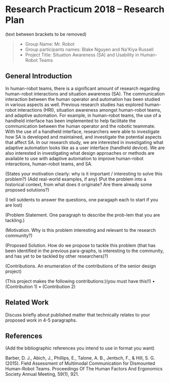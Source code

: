 # Research Practicum 2018 – Research Plan
(text between brackets to be removed)

> * Group Name: Mr. Robot
> * Group participants names: Blake Nguyen and Na'Kiya Russell
> * Project Title: Situation Awareness (SA) and Usability in Human-Robot Teams

## General Introduction
In human-robot teams, there is a significant amount of research regarding human-robot interactions and situation awareness (SA). The communication interaction between the human operator and automation has been studied in various aspects as well. Previous research studies has explored human-robot interactions (HRI), situation awareness amongst human-robot teams, and adaptive automation. For example, in human-robot teams, the use of a handheld interface has been implemented to help facilitate the communication between the human operator and the robotic teammate. With the use of a handheld interface, researchers were able to investigate how SA is developed and maintained, and investigate the potential aspects that affect SA. In our research study, we are interested in investigating what adaptive automation looks like as a user interface (handheld device). We are also interested in investigating what design approaches or methods are available to use with adaptive automation to improve human-robot interactions, human-robot teams, and SA.

(States your motivation clearly: why is it important / interesting to solve this problem?)
(Add real-world examples, if any)
(Put the problem into a historical context, from what does it originate? Are there already some proposed solutions?)

(I tell sutdents to answer the questions, one paragaph each to start if you are lost)

(Problem Statement. One paragraph to describe the prob-lem that you are tackling.)

(Motivation. Why is this problem interesting and relevant to the research community?)

(Proposed Solution. How do we propose to tackle this problem (that has been identified in the previous para-graphs, is interesting to the community, and has yet to be tackled by other researchers)?)

(Contributions. An enumeration of the contributions of the senior design project)

(This project makes the following contributions:)(you must have this!!)
•	(Contribution 1)
•	(Contribution 2)


## Related Work

Discuss briefly about published matter that technically relates to your proposed work in 4-5 paragraphs.



## References

(Add the bibliographic references you intend to use in format you want)

Barber, D. J., Abich, J., Phillips, E., Talone, A. B., Jentsch, F., & Hill, S. G. (2015). Field Assessment of Multimodal Communication for Dismounted Human-Robot Teams. Proceedings Of The Human Factors And Ergonomics Society Annual Meeting, 59(1), 921. 






